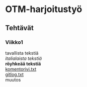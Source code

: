 # OTM-harjoitustyö
## Tehtävät
### Viikko1
tavallista tekstiä  
*italialaista tekstiä*  
**röyhkeää tekstiä**  
[komentorivi.txt](https://github.com/Tubaias/otm-harjoitustyo/blob/master/laskarit/viikko1/komentorivi.txt)  
[gitlog.txt](https://github.com/Tubaias/otm-harjoitustyo/blob/master/laskarit/viikko1/gitlog.txt)  
muutos
